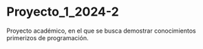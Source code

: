 # Proyecto_1_2024-2
Proyecto académico, en el que se busca demostrar conocimientos primerizos de programación.
